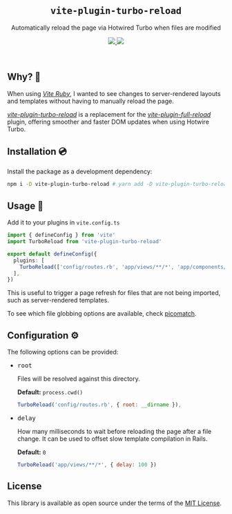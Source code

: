 <h2 align='center'><samp>vite-plugin-turbo-reload</samp></h2>

<p align='center'>Automatically reload the page via Hotwired Turbo when files are modified</p>

<p align='center'>
  <a href='https://www.npmjs.com/package/vite-plugin-turbo-reload'>
    <img src='https://img.shields.io/npm/v/vite-plugin-turbo-reload?color=222&style=flat-square'>
  </a>
  <a href='https://github.com/ElMassimo/vite-plugin-turbo-reload/blob/main/LICENSE.txt'>
    <img src='https://img.shields.io/badge/license-MIT-blue.svg'>
  </a>
</p>

<br>

[vite-plugin-turbo-reload]: https://github.com/ermolaev/vite-plugin-turbo-reload
[vite-plugin-full-reload]: https://github.com/ElMassimo/vite-plugin-full-reload
[vite-plugin-live-reload]: https://github.com/arnoson/vite-plugin-live-reload
[Vite Ruby]: https://github.com/ElMassimo/vite_ruby
[picomatch]: https://github.com/micromatch/picomatch#globbing-features

## Why? 🤔

When using _[Vite Ruby]_, I wanted to see changes to server-rendered layouts and templates without having to manually reload the page.

_[vite-plugin-turbo-reload]_ is a replacement for the _[vite-plugin-full-reload]_ plugin, offering smoother and faster DOM updates when using Hotwire Turbo.

## Installation 💿

Install the package as a development dependency:

```bash
npm i -D vite-plugin-turbo-reload # yarn add -D vite-plugin-turbo-reload
```

## Usage 🚀

Add it to your plugins in `vite.config.ts`

```ts
import { defineConfig } from 'vite'
import TurboReload from 'vite-plugin-turbo-reload'

export default defineConfig({
  plugins: [
    TurboReload(['config/routes.rb', 'app/views/**/*', 'app/components/**/*'])
  ],
})
```

This is useful to trigger a page refresh for files that are not being imported, such as server-rendered templates.

To see which file globbing options are available, check [picomatch].

## Configuration ⚙️

The following options can be provided:

- <kbd>root</kbd>
  
  Files will be resolved against this directory.

  __Default:__ `process.cwd()`

  ``` js
  TurboReload('config/routes.rb', { root: __dirname }),
  ``` 

- <kbd>delay</kbd>

  How many milliseconds to wait before reloading the page after a file change.
  It can be used to offset slow template compilation in Rails.

  __Default:__ `0`
  
  ```js
  TurboReload('app/views/**/*', { delay: 100 })
  ```

## License

This library is available as open source under the terms of the [MIT License](https://opensource.org/licenses/MIT).

